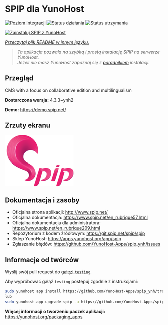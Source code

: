 <!--
To README zostało automatycznie wygenerowane przez <https://github.com/YunoHost/apps/tree/master/tools/readme_generator>
Nie powinno być ono edytowane ręcznie.
-->

# SPIP dla YunoHost

[![Poziom integracji](https://apps.yunohost.org/badge/integration/spip)](https://ci-apps.yunohost.org/ci/apps/spip/)
![Status działania](https://apps.yunohost.org/badge/state/spip)
![Status utrzymania](https://apps.yunohost.org/badge/maintained/spip)

[![Zainstaluj SPIP z YunoHost](https://install-app.yunohost.org/install-with-yunohost.svg)](https://install-app.yunohost.org/?app=spip)

*[Przeczytaj plik README w innym języku.](./ALL_README.md)*

> *Ta aplikacja pozwala na szybką i prostą instalację SPIP na serwerze YunoHost.*  
> *Jeżeli nie masz YunoHost zapoznaj się z [poradnikiem](https://yunohost.org/install) instalacji.*

## Przegląd

CMS with a focus on collaborative edition and multilingualism

**Dostarczona wersja:** 4.3.3~ynh2

**Demo:** <https://demo.spip.net/>

## Zrzuty ekranu

![Zrzut ekranu z SPIP](./doc/screenshots/220px-Logo_SPIP.png)

## Dokumentacja i zasoby

- Oficjalna strona aplikacji: <http://www.spip.net/>
- Oficjalna dokumentacja: <https://www.spip.net/en_rubrique57.html>
- Oficjalna dokumentacja dla administratora: <https://www.spip.net/en_rubrique209.html>
- Repozytorium z kodem źródłowym: <https://git.spip.net/spip/spip>
- Sklep YunoHost: <https://apps.yunohost.org/app/spip>
- Zgłaszanie błędów: <https://github.com/YunoHost-Apps/spip_ynh/issues>

## Informacje od twórców

Wyślij swój pull request do [gałęzi `testing`](https://github.com/YunoHost-Apps/spip_ynh/tree/testing).

Aby wypróbować gałąź `testing` postępuj zgodnie z instrukcjami:

```bash
sudo yunohost app install https://github.com/YunoHost-Apps/spip_ynh/tree/testing --debug
lub
sudo yunohost app upgrade spip -u https://github.com/YunoHost-Apps/spip_ynh/tree/testing --debug
```

**Więcej informacji o tworzeniu paczek aplikacji:** <https://yunohost.org/packaging_apps>
